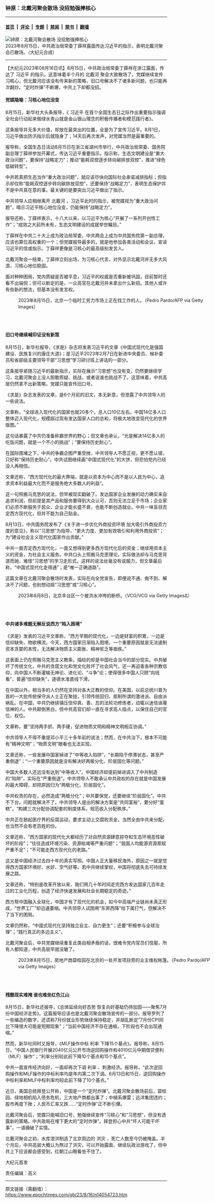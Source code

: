### 钟原：北戴河聚会散场 没招勉强捧核心

---

#### [首页](../../../..?n14054723) &nbsp;|&nbsp; [评论](../../../../../epoch-comment?n14054723) &nbsp;|&nbsp; [专题](../../../../../epoch-special?n14054723) &nbsp;|&nbsp; [禁闻](../../../../../epoch-news?n14054723) &nbsp;|&nbsp; [禁书](../../../../../books?n14054723) &nbsp;|&nbsp; [翻墙](https://github.com/gfw-breaker/nogfw/blob/master/README.md?n14054723)


<div><img alt="钟原：北戴河聚会散场 没招勉强捧核心" class="attachment-djy_600_400 size-djy_600_400 wp-post-image" src="https://i.epochtimes.com/assets/uploads/2023/08/id14054727-1-600x400.jpg"/>
<div class="caption">
 2023年8月15日，中共政治局常委丁薛祥露面传达习近平的指示，表明北戴河聚会已散场。（大纪元合成）
</div></div><hr/><div class="post_content" id="artbody" itemprop="articleBody">
 <!-- article content begin -->
 <p>
  【大纪元2023年08月16日讯】8月15日，中共政治局常委丁薛祥在浙江露面，传达了
  <ok href="https://www.epochtimes.com/gb/tag/%E4%B9%A0%E8%BF%91%E5%B9%B3.html">
   习近平
  </ok>
  的指示。这意味着半个月的
  <ok href="https://www.epochtimes.com/gb/tag/%E5%8C%97%E6%88%B4%E6%B2%B3.html">
   北戴河
  </ok>
  聚会大致散场了。党媒继续宣传习核心，但北戴河应该没有传来新的策略，旧口号解决不了诸多新问题，也只能再次翻炒。“定时炸弹”不断爆，中共上下却都没招。
 </p>
 <h4>
  党媒隐喻：习核心地位没变
 </h4>
 <p>
  8月15日，新华社大头条报导，《
  <ok href="https://www.epochtimes.com/gb/tag/%E4%B9%A0%E8%BF%91%E5%B9%B3.html">
   习近平
  </ok>
  在首个全国生态日之际作出重要指示强调 全社会行动起来做绿水青山就是金山银山理念的积极传播者和模范践行者》。
 </p>
 <p>
  这条报导并无多大价值，却放在最突出的位置，全是为了宣传习近平。8月1日，习近平做出防汛指示后就隐身了；14天后再次发声，对党媒当然是最重要的。
 </p>
 <p>
  报导称，全国生态日活动8月15日在浙江省湖州市举行，中共政治局常委、国务院副总理丁薛祥参加开幕式，传达习近平重要指示。指示称，生态文明建设是“重大政治问题”，要保持“战略定力”；推动“能耗双控逐步转向碳排放双控”，推进“绿色低碳转型”。
 </p>
 <p>
  中共若真把生态当作“重大政治问题”，就应该尽快向国际社会承诺减排指标；但指示却仅称“能耗双控逐步转向碳排放双控”，还要保持“战略定力”，表明生态保护并不是中共真在意的事。最关键的是要突出习近平做出了指示。
 </p>
 <p>
  中共领导人应相继离开
  <ok href="https://www.epochtimes.com/gb/tag/%E5%8C%97%E6%88%B4%E6%B2%B3.html">
   北戴河
  </ok>
  ，习近平此时的指示，被党媒视为“重大政治问题”，暗示习近平核心地位没变，仍能保持“战略定力”。
 </p>
 <p>
  报导还称，丁薛祥表示，十八大以来，以习近平为核心“开展了一系列开创性工作”；“成效之大前所未有，生态文明建设的成就举世瞩目。”
 </p>
 <p>
  丁薛祥在中共二十大上成为政治局常委，中共两会上成为中共国务院第一副总理，应该也算位高权重的一个；但党媒报导最多的，就是他参加各类活动和会议，宣读习近平的信或指示。丁薛祥更像是习核心的最高级别发言人。
 </p>
 <p>
  北戴河聚会一结束，丁薛祥立刻出场，为习核心代言，对外显示北戴河并无多大风浪，习核心地位稳固。
 </p>
 <p>
  面对种种困局，党内质疑是否被平息，习近平的权威是否重新被巩固，目前暂时还看不出端倪；但可以断定的是，一众高官在北戴河并未拿出什么新招。其他人或许有些新的想法，但基本没有发言权。
 </p>
 <figure aria-describedby="caption-attachment-14054729" class="wp-caption aligncenter" id="attachment_14054729" style="width: 600px">
  <ok href="https://i.epochtimes.com/assets/uploads/2023/08/id14054729-GettyImages-1601162864.jpg" target="_blank">
   <img alt="" class="size-large wp-image-14054729" src="https://i.epochtimes.com/assets/uploads/2023/08/id14054729-GettyImages-1601162864-600x400.jpg"/>
  </ok>
  <br/><figcaption class="wp-caption-text" id="caption-attachment-14054729">
   2023年8月15日，北京一个临时工劳力市场上正在找工作的人。（Pedro Pardo/AFP via Getty Images）
  </figcaption><br/>
 </figure><br/>
 <h4>
  旧口号继续喊印证没有新策
 </h4>
 <p>
  8月15日，新华社报导，《求是》杂志将发表习近平的文章《中国式现代化是强国建设、民族复兴的康庄大道》；是习近平2023年2月7日在新进中央委员、候补委员和省部级主要领导干部“习思想”学习研讨班上讲话的一部分。
 </p>
 <p>
  这条报导紧随习近平的最新指示，实际在展示“习思想”也没有变，仍然要继续学习，北戴河聚会上没人胆敢质疑、挑战，或者说谁也挑战不了。这意味着，中共高层仍然拿不出新策略，党媒只能宣传旧口号。
 </p>
 <p>
  《求是》杂志发表的文章，是6个月前的旧文，本无新意，但泄露了中共领导人的一些说法。
 </p>
 <p>
  文章称，“全球进入现代化的国家也就20多个，总人口10亿左右。中国14亿多人口整体迈入现代化，规模超过现有发达国家人口的总和，将极大地改变现代化的世界版图。”
 </p>
 <p>
  这句话暴露了中共仍准备称霸世界的野心；但文章也承认，“光是解决14亿多人的吃饭问题，就是一个不小的挑战”；“要保持历史耐心”。
 </p>
 <p>
  在国际围堵之下，中共的争霸企图严重受挫，中共领导人不愿正视，更不愿认错，只好称“保持历史耐心”。中共试图继续画“中国式现代化”的大饼，但恐怕党内已经没人再相信。
 </p>
 <p>
  文章还称，“西方现代化的最大弊端，就是以资本为中心而不是以人民为中心，追求资本利益最大化而不是服务绝大多数人的利益”。
 </p>
 <p>
  这一句照搬马克思的说法，但早被现实戳破了。发达国家企业发展的动力确实来自追求利润，但前提是其产品和服务要得到大众认可，否则无法立足于市场；企业家们必须不断服务于民众，企业才能长盛不衰，也能不断创造就业。中共一味盲目否定西方现代化，但并不能为自己贴金。
 </p>
 <p>
  8月13日，中共国务院发布了《关于进一步优化外商投资环境 加大吸引外商投资力度的意见》，称以“习思想”为指导，“更大力度、更加有效吸引和利用外商投资”；为“建设社会主义现代化国家作出贡献。”
 </p>
 <p>
  中共一面否定西方现代化，一面又想得到更多西方现代化后的资金；继续用资本主义的资金，为社会主义服务。中共口头上照搬马克思理论，实际做法却与马克思背道而驰，难怪“习思想”的学习走形式。这样的说法丝毫没有说服力，但文章最后称，“中国式现代化走得通”；是“唯一正确道路”。
 </p>
 <p>
  这篇文章在北戴河聚会散场时发表，实际在向全党宣告，即便说不通、做不到、解决不了问题，也别想动摇“习思想”或“习核心”。
 </p>
 <figure aria-describedby="caption-attachment-14054730" class="wp-caption aligncenter" id="attachment_14054730" style="width: 600px">
  <ok href="https://i.epochtimes.com/assets/uploads/2023/08/id14054730-GettyImages-1603302015.jpg" target="_blank">
   <img alt="" class="size-large wp-image-14054730" src="https://i.epochtimes.com/assets/uploads/2023/08/id14054730-GettyImages-1603302015-600x400.jpg"/>
  </ok>
  <br/><figcaption class="wp-caption-text" id="caption-attachment-14054730">
   2023年8月8日，北京丰台区一个被洪水冲垮的断桥。（VCG/VCG via Getty Images∆）
  </figcaption><br/>
 </figure><br/>
 <h4>
  中共诸多难题无解反说西方“陷入困境”
 </h4>
 <p>
  《求是》发表的习近平文章称，“西方早期的现代化，一边是财富的积累，一边是信仰缺失、物欲横流。今天，西方国家日渐陷入困境，一个重要原因就是无法遏制资本贪婪的本性，无法解决物质主义膨胀、精神贫乏等痼疾。”
 </p>
 <p>
  这表面上仍在照搬马克思主义教条，描绘的却是中国社会当今的部分现实。中共破坏了传统文化，中共的贪腐文化和党文化败坏了社会风气，还一再迫害各种宗教信仰，向中国人不断灌输无神论、进化论、“斗争”论；使得很多中国人只顾“向钱看”，普遍“信仰缺失”，道德水准直线下滑。
 </p>
 <p>
  在中国以外，相当多的人仍然在坚持对各大正教的信仰。在美国，以前总统川普为首的一大批传统保守派人士正在聚拢，引领传统回归，抵制所谓的激进派、自由派祸乱。在中国，中共仍继续镇压信仰真、善、忍的法轮功修炼者，动辄以迷信诬蔑信神的人。中共颠倒黑白，但中共高官们却一直在寻求高人指点，以保住自己的官位、权位。
 </p>
 <p>
  文章称，要“坚持两手抓、两手硬，促进物质文明和精神文明相互协调。”
 </p>
 <p>
  中共领导人不得不重提邓小平三十多年前的说法；然而，在中共治下，根本不可能有“精神文明”；“物质文明”眼看也无法实现。
 </p>
 <p>
  文章还称，一些发展中国家掉进了“中等收入陷阱”，“长期陷于停滞状态，甚至严重倒退”；“一个重要原因就是没有解决好两极分化、阶层固化等问题。”
 </p>
 <p>
  中国大多数人还远没有达到“中等收入”，中国经济却提前掉进调入了中共制造的“陷阱”，实际在“严重倒退”。中共领导人不敢承认中共政权的存在就是中国发展的最大障碍，却把原因归为“两极分化、阶层固化”。
 </p>
 <p>
  中共权贵的存在，必然造成“两极分化”；中共要保党，还要继续“阶层固化”。中共不下台，问题就解决不了。中共领导人提出的解决方案是“共同富裕”，要分好“蛋糕”，“构建三次分配协调配套的制度体系，规范收入分配秩序。”
 </p>
 <p>
  中共正在掀起医疗界的反腐运动，要求主动上交腐败资金，当然全由中共来分配，也当然不会有老百姓的份。
 </p>
 <p>
  文章还称，“西方国家的现代化大都经历了对自然资源肆意掠夺和生态环境恶性破坏的阶段”；“往往造成环境污染、资源枯竭等严重问题”；“我国人均能源资源禀赋严重不足”；“不可能走西方现代化的老路。”
 </p>
 <p>
  这又是中国经济过去四十年的真实写照。中国人正大量移民海外，原因之一就是觉得西方国家环境好、水好、空气好等。若中共继续掌权，中国将彻底失去可持续发展之路。
 </p>
 <p>
  文章还称，“特别是改革开放以来，我们用几十年时间走完西方发达国家几百年走过的工业化历程，创造了经济快速发展和社会长期稳定的奇迹。”
 </p>
 <p>
  西方帮中国融入全球化，中国才有了现代化的机会，如今中高端产业链尚未真正形成，“世界工厂”却迅速萎缩。中共领导人试图用“东昇西降”给下属打气，但解决不了当下的困局。
 </p>
 <p>
  文章仍然称，“中国式现代化坚持独立自主、自力更生”；还要“积极参与全球治理”；“践行真正的多边主义”。
 </p>
 <p>
  北戴河聚会后，中共党媒继续重复此类自相矛盾的话，很难令党内官员们信服，所有人都知道，中共高层早就没辙了。
 </p>
 <figure aria-describedby="caption-attachment-14054731" class="wp-caption aligncenter" id="attachment_14054731" style="width: 600px">
  <ok href="https://i.epochtimes.com/assets/uploads/2023/08/id14054731-GettyImages-1601033330.jpg" target="_blank">
   <img alt="" class="size-large wp-image-14054731" src="https://i.epochtimes.com/assets/uploads/2023/08/id14054731-GettyImages-1601033330-600x400.jpg"/>
  </ok>
  <br/><figcaption class="wp-caption-text" id="caption-attachment-14054731">
   2023年8月15日，房地产商碧桂园在北京的一处开发项目旁的业主维权帐篷。（Pedro Pardo/AFP via Getty Images）
  </figcaption><br/>
 </figure><br/>
 <h4>
  残酷现实难掩 谁也难坐红色江山
 </h4>
 <p>
  8月15日，新华社还报导，《总体延续向好态势 恢复向好基础仍待加固——聚焦7月份中国经济走势》。这篇报导应该也是北戴河聚会散场宣传的一部分。报导罗列了一些编造的数字，还谎称7月份就业形势继续保持稳定，并胡乱断定“7月份CPI同比下降很大可能是短期现象”；“当前中国经济不存在通缩，下阶段也不会出现通缩。”
 </p>
 <p>
  然而，新华社同时又报导，《MLF操作中标
  <ok href="https://www.epochtimes.com/gb/tag/%E5%88%A9%E7%8E%87.html">
   利率
  </ok>
  下降15个基点》。报导称，8月15日，“中国人民银行开展2040亿元公开市场逆回购操作和4010亿元中期借贷便利（MLF）操作”；“利率分别较此前下降10个基点和15个基点”。
 </p>
 <p>
  中共一面宣传经济向好，一面却再次下调
  <ok href="https://www.epochtimes.com/gb/tag/%E5%88%A9%E7%8E%87.html">
   利率
  </ok>
  、刺激经济。报导称，“此次逆回购操作和MLF操作的中标利率均是年内第二次下调。6月13日和15日，逆回购操作中标利率和MLF中标利率均较此前下降了10个基点。”
 </p>
 <p>
  近日，美国总统拜登公开称，中国是一个“定时炸弹”。北戴河聚会散场前后，碧桂园、绿地相机陷入债务危机，三大地产商都出事了；中植系爆雷；远洋集团违约；股市再度下挫；人民币汇率又跌……“定时炸弹”正不断引爆。
 </p>
 <p>
  北戴河聚会后，党媒只能喊旧口号，勉强继续宣传“习核心”和“习思想”，但没有透露新的策略。中共政局在埋下更大的“定时炸弹”。拜登担心中共“坏人可能干坏事”，一语捅破了实情。
 </p>
 <p>
  北戴河聚会之初，水库泄洪制造了北京周边的
  <ok href="https://www.epochtimes.com/gb/tag/%E6%B4%AA%E7%81%BE.html">
   洪灾
  </ok>
  ，死亡人数至今仍被掩盖。半个月后，中共高层大概认为熬过了洪灾，可以开始露面、继续玩政治游戏了，但中共上下应该都会感受到，红朝江山眼看坐不住了。
 </p>
 <p>
  大纪元首发
 </p>
 <p>
  责任编辑：高义
 </p>
 <!-- article content end -->
 <div id="below_article_ad">
 </div>
</div>


---

原文链接（需翻墙）：https://www.epochtimes.com/gb/23/8/16/n14054723.htm